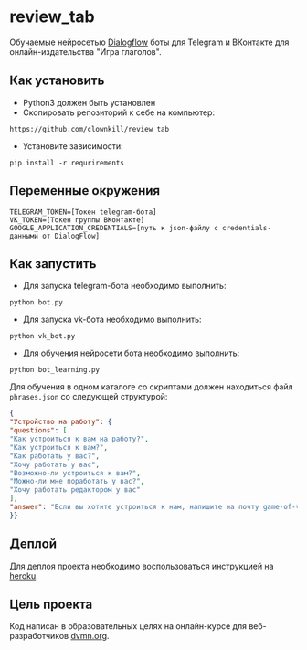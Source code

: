 # review_tab
 
Обучаемые нейросетью [Dialogflow](https://dialogflow.cloud.google.com/) боты для Telegram и ВКонтакте
для онлайн-издательства "Игра глаголов".

## Как установить

* Python3 должен быть установлен
* Скопировать репозиторий к себе на компьютер:
```
https://github.com/clownkill/review_tab
```
* Установите зависимости:
```
pip install -r requrirements
```

## Переменные окружения

```
TELEGRAM_TOKEN=[Токен telegram-бота]
VK_TOKEN=[Токен группы ВКонтакте]
GOOGLE_APPLICATION_CREDENTIALS=[путь к json-файлу с credentials-данными от DialogFlow]
```

## Как запустить

* Для запуска telegram-бота необходимо выполнить:
```
python bot.py
```
* Для запуска vk-бота необходимо выполнить:
```
python vk_bot.py
```
* Для обучения нейросети бота необходимо выполнить:
```
python bot_learning.py
```
Для обучения в одном каталоге со скриптами должен находиться файл `phrases.json` со следующей структурой:
```json
{
"Устройство на работу": {
"questions": [
"Как устроиться к вам на работу?",
"Как устроиться к вам?",
"Как работать у вас?",
"Хочу работать у вас",
"Возможно-ли устроиться к вам?",
"Можно-ли мне поработать у вас?",
"Хочу работать редактором у вас"
],
"answer": "Если вы хотите устроиться к нам, напишите на почту game-of-verbs@gmail.com мини-эссе о себе и прикрепите ваше портфолио."
}}
```

## Деплой

Для деплоя проекта необходимо воспользоваться инструкцией на [heroku](https://devcenter.heroku.com/categories/deployment).

## Цель проекта

Код написан в образовательных целях на онлайн-курсе для веб-разработчиков [dvmn.org](https://dvmn.org).